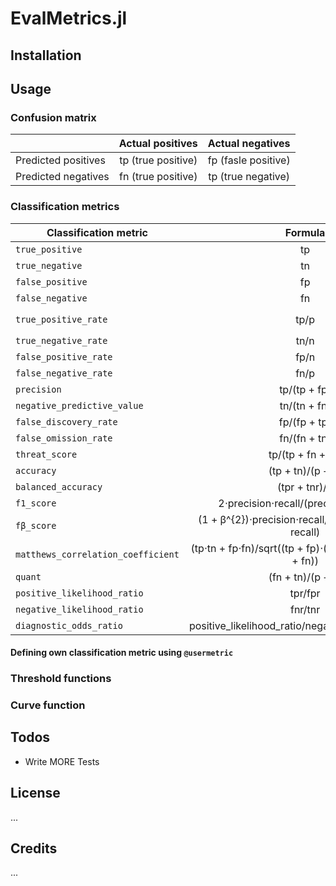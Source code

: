 # EvalMetrics.jl


## Installation


## Usage


### Confusion matrix 


|                     | Actual positives   | Actual negatives    |
| -----------------   | :-----:            | :-----:             |
| Predicted positives | tp (true positive) | fp (fasle positive) |
| Predicted negatives | fn (true positive) | tp (true negative)  |


### Classification metrics 


| Classification metric              | Formula                                                       | Aliases                              |
| -----------------                  | :-----:                                                       | :-----:                              |
| `true_positive`                    | tp                                                            |                                      |
| `true_negative`                    | tn                                                            |                                      |
| `false_positive`                   | fp                                                            |                                      |
| `false_negative`                   | fn                                                            |                                      |
| `true_positive_rate`               | tp/p                                                          | `sensitivity`,  `recall`, `hit_rate` |
| `true_negative_rate`               | tn/n                                                          | `specificity`,  `selectivity`        |
| `false_positive_rate`              | fp/n                                                          | `fall_out`, `type_I_error`           |
| `false_negative_rate`              | fn/p                                                          | `miss_rate`, `type_II_error`         |
| `precision`                        | tp/(tp + fp)                                                  | `positive_predictive_value`          |
| `negative_predictive_value`        | tn/(tn + fn)                                                  |                                      |
| `false_discovery_rate`             | fp/(fp + tp)                                                  |                                      |
| `false_omission_rate`              | fn/(fn + tn)                                                  |                                      |
| `threat_score`                     | tp/(tp + fn + fp)                                             | `critical_success_index`             |
| `accuracy`                         | (tp + tn)/(p + n)                                             |                                      |
| `balanced_accuracy`                | (tpr + tnr)/2                                                 |                                      |
| `f1_score`                         | 2⋅precision⋅recall/(precision + recall)                       |                                      |
| `fβ_score`                         | (1 + β^{2})⋅precision⋅recall/(β^{2}⋅precision + recall)       |                                      |
| `matthews_correlation_coefficient` | (tp⋅tn + fp⋅fn)/sqrt((tp + fp)⋅(tp + fn)⋅(tn + fp)⋅(tn + fn)) | `mcc`                                |
| `quant`                            | (fn + tn)/(p + n)                                             |                                      |
| `positive_likelihood_ratio`        | tpr/fpr                                                       |                                      |
| `negative_likelihood_ratio`        | fnr/tnr                                                       |                                      |
| `diagnostic_odds_ratio`            | positive_likelihood_ratio/negative_likelihood_ratio           |                                      |

#### Defining own classification metric using `@usermetric`

### Threshold functions

### Curve function

## Todos
 - Write MORE Tests

## License
...

## Credits
...